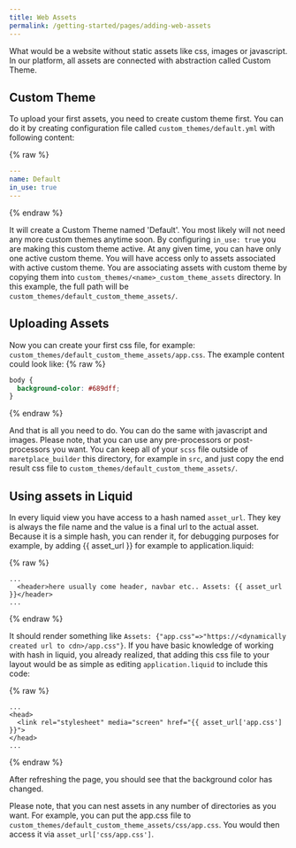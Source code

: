 ```yaml
---
title: Web Assets
permalink: /getting-started/pages/adding-web-assets
---
```

What would be a website without static assets like css, images or javascript. In our platform, all assets are connected with abstraction called Custom Theme.

## Custom Theme

To upload your first assets, you need to create custom theme first. You can do it by creating configuration file called `custom_themes/default.yml` with following content:

{% raw %}
```yaml
---
name: Default
in_use: true
---
```
{% endraw %}

It will create a Custom Theme named 'Default'. You most likely will not need any more custom themes anytime soon. By configuring `in_use: true` you are making this custom theme active. At any given time, you can have only one active custom theme. You will have access only to assets associated with active custom theme. You are associating assets with custom theme by copying them into `custom_themes/<name>_custom_theme_assets` directory. In this example, the full path will be `custom_themes/default_custom_theme_assets/`.

## Uploading Assets
Now you can create your first css file, for example: `custom_themes/default_custom_theme_assets/app.css`. The example content could look like:
{% raw %}
```css
body {
  background-color: #689dff;
}
```
{% endraw %}

And that is all you need to do. You can do the same with javascript and images. Please note, that you can use any pre-processors or post-processors you want. You can keep all of your `scss` file outside of `maretplace_builder` this directory, for example in `src`, and just copy the end result css file to `custom_themes/default_custom_theme_assets/`.

## Using assets in Liquid

In every liquid view you have access to a hash named `asset_url`. They key is always the file name and the value is a final url to the actual asset. Because it is a simple hash, you can render it, for debugging purposes for example, by adding {{ asset_url }} for example to application.liquid:

{% raw %}
```liquid
...
  <header>here usually come header, navbar etc.. Assets: {{ asset_url }}</header>
...
```
{% endraw %}

It should render something like `Assets: {"app.css"=>"https://<dynamically created url to cdn>/app.css"}`. If you have basic knowledge of working with hash in liquid, you already realized, that adding this css file to your layout would be as simple as editing `application.liquid` to include this code:

{% raw %}
```liquid
...
<head>
  <link rel="stylesheet" media="screen" href="{{ asset_url['app.css'] }}">
</head>
...
```
{% endraw %}

After refreshing the page, you should see that the background color has changed.

Please note, that you can nest assets in any number of directories as you want. For example, you can put the app.css file to `custom_themes/default_custom_theme_assets/css/app.css`. You would then access it via `asset_url['css/app.css']`.
